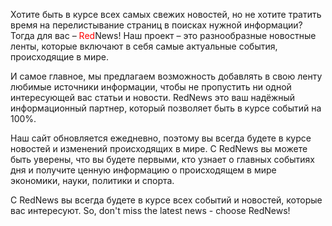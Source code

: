Хотите быть в курсе всех самых свежих новостей, но не хотите тратить время на перелистывание страниц в поисках нужной информации? Тогда для вас – <span style="color:red;">Red</span>News! Наш проект – это разнообразные новостные ленты, которые включают в себя самые актуальные события, происходящие в мире. 

И самое главное, мы предлагаем возможность добавлять в свою ленту любимые источники информации, чтобы не пропустить ни одной интересующей вас статьи и новости. RedNews это ваш надёжный информационный партнер, который позволяет быть в курсе событий на 100%. 

Наш сайт обновляется ежедневно, поэтому вы всегда будете в курсе новостей и изменений происходящих в мире. С RedNews вы можете быть уверены, что вы будете первыми, кто узнает о главных событиях дня и получите ценную информацию о происходящем в мире экономики, науки, политики и спорта. 

C RedNews вы всегда будете в курсе всех событий и новостей, которые вас интересуют. So, don't miss the latest news - choose RedNews!
